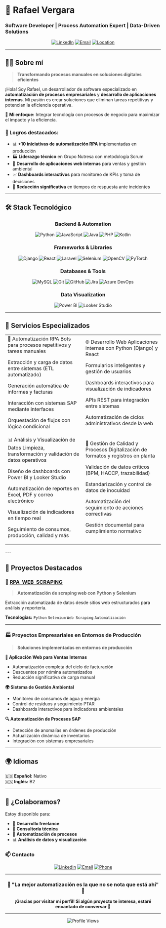 # 🚀 Rafael Vergara
### Software Developer | Process Automation Expert | Data-Driven Solutions

<div align="center">
  
[![LinkedIn](https://img.shields.io/badge/-LinkedIn-0077B5?style=for-the-badge&logo=linkedin&logoColor=white)](https://www.linkedin.com/in/rafael-vergara-3a677323b)
[![Email](https://img.shields.io/badge/-Email-D14836?style=for-the-badge&logo=gmail&logoColor=white)](mailto:norbertovcarmona@gmail.com)
[![Location](https://img.shields.io/badge/-Barranquilla%2C%20Colombia-FF6B6B?style=for-the-badge&logo=googlemaps&logoColor=white)]()

</div>

---

## 👨‍💻 Sobre mí

> **Transformando procesos manuales en soluciones digitales eficientes**

¡Hola! Soy Rafael, un desarrollador de software especializado en **automatización de procesos empresariales** y **desarrollo de aplicaciones internas**. Mi pasión es crear soluciones que eliminan tareas repetitivas y potencian la eficiencia operativa.

🎯 **Mi enfoque:** Integrar tecnología con procesos de negocio para maximizar el impacto y la eficiencia.

### 🌟 Logros destacados:
- 📊 **+10 iniciativas de automatización RPA** implementadas en producción
- 🏭 **Liderazgo técnico** en Grupo Nutresa con metodología Scrum
- 🔧 **Desarrollo de aplicaciones web internas** para ventas y gestión ambiental
- 📈 **Dashboards interactivos** para monitoreo de KPIs y toma de decisiones
- 🎯 **Reducción significativa** en tiempos de respuesta ante incidentes

---

## 🛠️ Stack Tecnológico

<div align="center">

### Backend & Automation
![Python](https://img.shields.io/badge/-Python-3776AB?style=flat-square&logo=python&logoColor=white)
![JavaScript](https://img.shields.io/badge/-JavaScript-F7DF1E?style=flat-square&logo=javascript&logoColor=black)
![Java](https://img.shields.io/badge/-Java-007396?style=flat-square&logo=java&logoColor=white)
![PHP](https://img.shields.io/badge/-PHP-777BB4?style=flat-square&logo=php&logoColor=white)
![Kotlin](https://img.shields.io/badge/-Kotlin-0095D5?style=flat-square&logo=kotlin&logoColor=white)

### Frameworks & Libraries
![Django](https://img.shields.io/badge/-Django-092E20?style=flat-square&logo=django&logoColor=white)
![React](https://img.shields.io/badge/-React-61DAFB?style=flat-square&logo=react&logoColor=black)
![Laravel](https://img.shields.io/badge/-Laravel-FF2D20?style=flat-square&logo=laravel&logoColor=white)
![Selenium](https://img.shields.io/badge/-Selenium-43B02A?style=flat-square&logo=selenium&logoColor=white)
![OpenCV](https://img.shields.io/badge/-OpenCV-5C3EE8?style=flat-square&logo=opencv&logoColor=white)
![PyTorch](https://img.shields.io/badge/-PyTorch-EE4C2C?style=flat-square&logo=pytorch&logoColor=white)

### Databases & Tools
![MySQL](https://img.shields.io/badge/-MySQL-4479A1?style=flat-square&logo=mysql&logoColor=white)
![Git](https://img.shields.io/badge/-Git-F05032?style=flat-square&logo=git&logoColor=white)
![GitHub](https://img.shields.io/badge/-GitHub-181717?style=flat-square&logo=github&logoColor=white)
![Jira](https://img.shields.io/badge/-Jira-0052CC?style=flat-square&logo=jira&logoColor=white)
![Azure DevOps](https://img.shields.io/badge/-Azure%20DevOps-0078D4?style=flat-square&logo=azuredevops&logoColor=white)

### Data Visualization
![Power BI](https://img.shields.io/badge/-Power%20BI-F2C811?style=flat-square&logo=powerbi&logoColor=black)
![Looker Studio](https://img.shields.io/badge/-Looker%20Studio-4285F4?style=flat-square&logo=looker&logoColor=white)

</div>

---

## 🎯 Servicios Especializados
<table> <tr> <td width="50%">
🤖 Automatización RPA
Bots para procesos repetitivos y tareas manuales

Extracción y carga de datos entre sistemas (ETL automatizado)

Generación automática de informes y facturas

Interacción con sistemas SAP mediante interfaces

Orquestación de flujos con lógica condicional

</td> <td width="50%">
🌐 Desarrollo Web
Aplicaciones internas con Python (Django) y React

Formularios inteligentes y gestión de usuarios

Dashboards interactivos para visualización de indicadores

APIs REST para integración entre sistemas

Automatización de ciclos administrativos desde la web

</td> </tr> <tr> <td width="50%">
📊 Análisis y Visualización de Datos
Limpieza, transformación y validación de datos operativos

Diseño de dashboards con Power BI y Looker Studio

Automatización de reportes en Excel, PDF y correo electrónico

Visualización de indicadores en tiempo real

Seguimiento de consumos, producción, calidad y más

</td> <td width="50%">
🧪 Gestión de Calidad y Procesos
Digitalización de formatos y registros en planta

Validación de datos críticos (BPM, HACCP, trazabilidad)

Estandarización y control de datos de inocuidad

Automatización del seguimiento de acciones correctivas

Gestión documental para cumplimiento normativo

</td> </tr> </table>
---

## 📂 Proyectos Destacados

### 🔧 [RPA_WEB_SCRAPING](https://github.com/rafael-vergara-0/RPA_WEB_SCRAPING)
> **Automatización de scraping web con Python y Selenium**

Extracción automatizada de datos desde sitios web estructurados para análisis y reportería.

**Tecnologías:** `Python` `Selenium` `Web Scraping` `Automatización`

---

### 🏭 Proyectos Empresariales en Entornos de Producción
> **Soluciones implementadas en entornos de producción**

**🌟 Aplicación Web para Ventas Internas**
- Automatización completa del ciclo de facturación
- Descuentos por nómina automatizados
- Reducción significativa de carga manual

**🌍 Sistema de Gestión Ambiental**
- Monitoreo de consumos de agua y energía
- Control de residuos y seguimiento PTAR
- Dashboards interactivos para indicadores ambientales

**🔍 Automatización de Procesos SAP**
- Detección de anomalías en órdenes de producción
- Actualización dinámica de inventarios
- Integración con sistemas empresariales

---

## 🌍 Idiomas

🇪🇸 **Español:** Nativo  
🇺🇸 **Inglés:** B2  

---

## 🤝 ¿Colaboramos?

Estoy disponible para:
- 💼 **Desarrollo freelance**
- 🔧 **Consultoría técnica**
- 🤖 **Automatización de procesos**
- 📊 **Análisis de datos y visualización**

### 📫 Contacto

<div align="center">

[![LinkedIn](https://img.shields.io/badge/-LinkedIn-0077B5?style=for-the-badge&logo=linkedin&logoColor=white)](https://www.linkedin.com/in/rafael-vergara-3a677323b)
[![Email](https://img.shields.io/badge/-Email-D14836?style=for-the-badge&logo=gmail&logoColor=white)](mailto:norbertovcarmona@gmail.com)
[![Phone](https://img.shields.io/badge/-Phone-25D366?style=for-the-badge&logo=whatsapp&logoColor=white)](tel:+573018248430)

</div>

---

<div align="center">
  
### 🌟 "La mejor automatización es la que no se nota que está ahí" 🌟

**¡Gracias por visitar mi perfil! Si algún proyecto te interesa, estaré encantado de conversar** 🚀

</div>

---

<div align="center">
  
![Profile Views](https://komarev.com/ghpvc/?username=rafael-vergara-0&color=blueviolet&style=for-the-badge)

</div>
